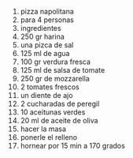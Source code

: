 1. pizza napolitana
2. para 4 personas
3. ingredientes 
4. 250 gr harina
5. una pizca de sal
6. 125 ml de agua
7. 100 gr verdura fresca
8. 125 ml de salsa de tomate
9. 250 gr de mozzarella 
10. 2 tomates frescos
11. un diente de ajo
12. 2 cucharadas de peregil
13. 10 aceitunas verdes 
14. 20 ml de aceite de oliva 
15. hacer la masa 
16. ponerle el relleno 
17. hornear por 15 min a 170 grados  